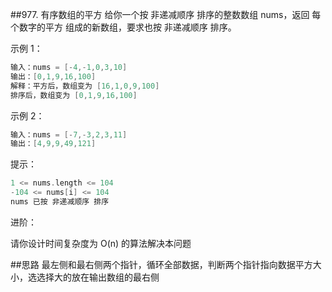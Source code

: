##977. 有序数组的平方
给你一个按 非递减顺序 排序的整数数组 nums，返回 每个数字的平方 组成的新数组，要求也按 非递减顺序 排序。


示例 1：
```go
输入：nums = [-4,-1,0,3,10]
输出：[0,1,9,16,100]
解释：平方后，数组变为 [16,1,0,9,100]
排序后，数组变为 [0,1,9,16,100]
```

示例 2：
```go
输入：nums = [-7,-3,2,3,11]
输出：[4,9,9,49,121]
```



提示：
```go
1 <= nums.length <= 104
-104 <= nums[i] <= 104
nums 已按 非递减顺序 排序
```



进阶：

请你设计时间复杂度为 O(n) 的算法解决本问题


##思路
最左侧和最右侧两个指针，循环全部数据，判断两个指针指向数据平方大小，选选择大的放在输出数组的最右侧

